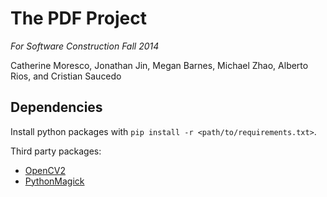 # The PDF Project

*For Software Construction Fall 2014*

Catherine Moresco, Jonathan Jin, Megan Barnes, Michael Zhao, Alberto Rios, and Cristian Saucedo

## Dependencies
Install python packages with `pip install -r <path/to/requirements.txt>`.

Third party packages:

- [OpenCV2](http://opencv.org/)
- [PythonMagick](http://www.imagemagick.org/download/python/)
